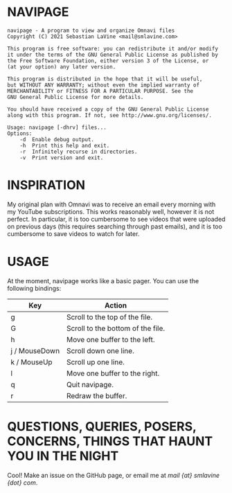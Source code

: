 # NAVIPAGE

```
navipage - A program to view and organize Omnavi files
Copyright (C) 2021 Sebastian LaVine <mail@smlavine.com>

This program is free software: you can redistribute it and/or modify
it under the terms of the GNU General Public License as published by
the Free Software Foundation, either version 3 of the License, or
(at your option) any later version.

This program is distributed in the hope that it will be useful,
but WITHOUT ANY WARRANTY; without even the implied warranty of
MERCHANTABILITY or FITNESS FOR A PARTICULAR PURPOSE. See the
GNU General Public License for more details.

You should have received a copy of the GNU General Public License
along with this program. If not, see http://www.gnu.org/licenses/.

Usage: navipage [-dhrv] files...
Options:
    -d  Enable debug output.
    -h  Print this help and exit.
    -r  Infinitely recurse in directories.
    -v  Print version and exit.
```

# INSPIRATION

My original plan with Omnavi was to receive an email every morning with my
YouTube subscriptions. This works reasonably well, however it is not perfect.
In particular, it is too cumbersome to see videos that were uploaded on
previous days (this requires searching through past emails), and it is
too cumbersome to save videos to watch for later.

# USAGE

At the moment, navipage works like a basic pager. You can use the following
bindings:

Key           | Action
--------------|-------
g             | Scroll to the top of the file.
G             | Scroll to the bottom of the file.
h             | Move one buffer to the left.
j / MouseDown | Scroll down one line.
k / MouseUp   | Scroll up one line.
l             | Move one buffer to the right.
q             | Quit navipage.
r             | Redraw the buffer.

# QUESTIONS, QUERIES, POSERS, CONCERNS, THINGS THAT HAUNT YOU IN THE NIGHT

Cool! Make an issue on the GitHub page, or email me at
*mail {at} smlavine {dot} com*.
